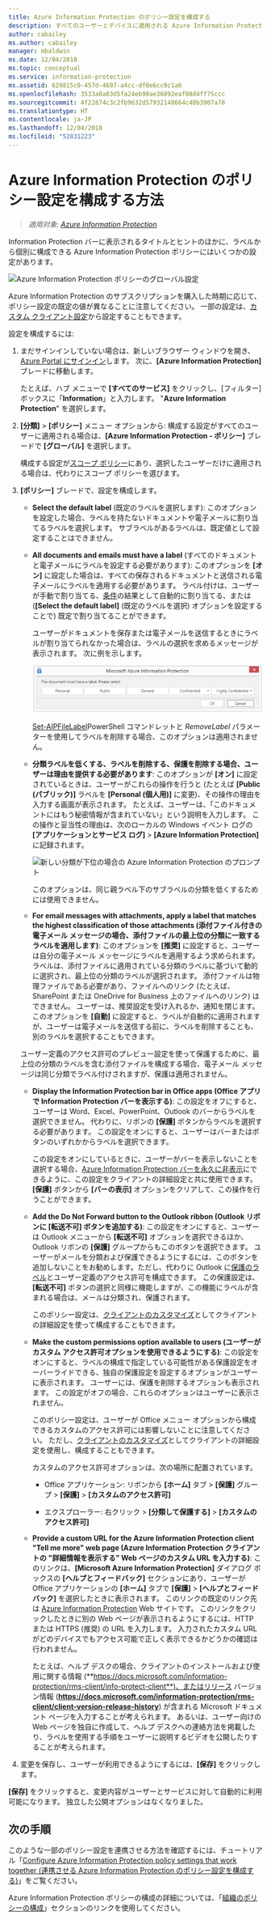 ```yaml
---
title: Azure Information Protection のポリシー設定を構成する
description: すべてのユーザーとデバイスに適用される Azure Information Protection ポリシーを設定します。
author: cabailey
ms.author: cabailey
manager: mbaldwin
ms.date: 12/04/2018
ms.topic: conceptual
ms.service: information-protection
ms.assetid: 629815c0-457d-4697-a4cc-df0e6cc0c1a6
ms.openlocfilehash: 3533a8a83d5fa24eb98ae36092eaf08d4ff75ccc
ms.sourcegitcommit: 4f22874c3c2fb9632d57932148664c40b3907a78
ms.translationtype: HT
ms.contentlocale: ja-JP
ms.lasthandoff: 12/04/2018
ms.locfileid: "52831223"
---
```

# <a name="how-to-configure-the-policy-settings-for-azure-information-protection"></a>Azure Information Protection のポリシー設定を構成する方法

>*適用対象: [Azure Information Protection](https://azure.microsoft.com/pricing/details/information-protection)*

Information Protection バーに表示されるタイトルとヒントのほかに、ラベルから個別に構成できる Azure Information Protection ポリシーにはいくつかの設定があります。

![Azure Information Protection ポリシーのグローバル設定](./media/info-protect-policy-default-settingsv3.png)

Azure Information Protection のサブスクリプションを購入した時期に応じて、ポリシー設定の既定の値が異なることに注意してください。 一部の設定は、[カスタム クライアント設定](./rms-client/client-admin-guide-customizations.md)から設定することもできます。

設定を構成するには:

1. まだサインインしていない場合は、新しいブラウザー ウィンドウを開き、[Azure Portal にサインイン](configure-policy.md#signing-in-to-the-azure-portal)します。 次に、**[Azure Information Protection]** ブレードに移動します。
    
    たとえば、ハブ メニューで **[すべてのサービス]** をクリックし、[フィルター] ボックスに「**Information**」と入力します。 "**Azure Information Protection**" を選択します。

2. **[分類]** > **[ポリシー]** メニュー オプションから: 構成する設定がすべてのユーザーに適用される場合は、**[Azure Information Protection - ポリシー]** ブレードで **[グローバル]** を選択します。
    
    構成する設定が[スコープ ポリシー](configure-policy-scope.md)にあり、選択したユーザーだけに適用される場合は、代わりにスコープ ポリシーを選びます。

3. **[ポリシー]** ブレードで、設定を構成します。
    
    - **Select the default label** (既定のラベルを選択します): このオプションを設定した場合、ラベルを持たないドキュメントや電子メールに割り当てるラベルを選択します。 サブラベルがあるラベルは、既定値として設定することはできません。 
    
    - **All documents and emails must have a label** (すべてのドキュメントと電子メールにラベルを設定する必要があります): このオプションを **[オン]** に設定した場合は、すべての保存されるドキュメントと送信される電子メールにラベルを適用する必要があります。 ラベル付けは、ユーザーが手動で割り当てる、[条件](configure-policy-classification.md)の結果として自動的に割り当てる、または (**[Select the default label]** (既定のラベルを選択) オプションを設定することで) 既定で割り当てることができます。
        
        ユーザーがドキュメントを保存または電子メールを送信するときにラベルが割り当てられなかった場合は、ラベルの選択を求めるメッセージが表示されます。 次に例を示します。
        
        ![ラベル付けが必須である場合の Azure Information Protection のプロンプト](./media/info-protect-enforce-labelv2.png)
        
        [Set-AIPFileLabel](/powershell/module/azureinformationprotection/set-aipfilelabel)PowerShell コマンドレットと *RemoveLabel* パラメーターを使用してラベルを削除する場合、このオプションは適用されません。
        
    - **分類ラベルを低くする、ラベルを削除する、保護を削除する場合、ユーザーは理由を提供する必要があります**: このオプションが **[オン]** に設定されているときは、ユーザーがこれらの操作を行うと (たとえば **[Public (パブリック)]** ラベルを **[Personal (個人用)]** に変更)、その操作の理由を入力する画面が表示されます。 たとえば、ユーザーは、「このドキュメントにはもう秘密情報が含まれていない」という説明を入力します。 この操作と妥当性の理由は、次のローカルの Windows イベント ログの **[アプリケーションとサービス ログ]**  >  **[Azure Information Protection]** に記録されます。  
        
        ![新しい分類が下位の場合の Azure Information Protection のプロンプト](./media/info-protect-lower-justification.png)
        
        このオプションは、同じ親ラベル下のサブラベルの分類を低くするためには使用できません。
        
    - **For email messages with attachments, apply a label that matches the highest classification of those attachments (添付ファイル付きの電子メール メッセージの場合、添付ファイルの最上位の分類に一致するラベルを適用します)**: このオプションを **[推奨]** に設定すると、ユーザーは自分の電子メール メッセージにラベルを適用するよう求められます。 ラベルは、添付ファイルに適用されている分類のラベルに基づいて動的に選択され、最上位の分類のラベルが選択されます。 添付ファイルは物理ファイルである必要があり、ファイルへのリンク (たとえば、SharePoint または OneDrive for Business 上のファイルへのリンク) はできません。 ユーザーは、推奨設定を受け入れるか、通知を閉じます。 このオプションを **[自動]** に設定すると、ラベルが自動的に適用されますが、ユーザーは電子メールを送信する前に、ラベルを削除することも、別のラベルを選択することもできます。
    
    ユーザー定義のアクセス許可のプレビュー設定を使って保護するために、最上位の分類のラベルを含む添付ファイルを構成する場合、電子メール メッセージは同じ分類でラベル付けされますが、保護は適用されません。
    
    - **Display the Information Protection bar in Office apps (Office アプリで Information Protection バーを表示する)**: この設定をオフにすると、ユーザーは Word、Excel、PowerPoint、Outlook のバーからラベルを選択できません。 代わりに、リボンの **[保護]** ボタンからラベルを選択する必要があります。 この設定をオンにすると、ユーザーはバーまたはボタンのいずれかからラベルを選択できます。
        
        この設定をオンにしているときに、ユーザーがバーを表示しないことを選択する場合、[Azure Information Protection バーを永久に非表示](./rms-client/client-admin-guide-customizations.md#permanently-hide-the-azure-information-protection-bar)にできるように、この設定をクライアントの詳細設定と共に使用できます。 **[保護]** ボタンから **[バーの表示]** オプションをクリアして、この操作を行うことができます。
    
    - **Add the Do Not Forward button to the Outlook ribbon (Outlook リボンに [転送不可] ボタンを追加する)**: この設定をオンにすると、ユーザーは Outlook メニューから **[転送不可]** オプションを選択できるほか、Outlook リボンの **[保護]** グループからもこのボタンを選択できます。 ユーザーがメールを分類および保護できるようにするには、このボタンを追加しないことをお勧めします。ただし、代わりに Outlook に[保護のラベル](configure-policy-protection.md)とユーザー定義のアクセス許可を構成できます。 この保護設定は、**[転送不可]** ボタンの選択と同様に機能しますが、この機能にラベルが含まれる場合は、メールは分類され、保護されます。
    
        このポリシー設定は、[クライアントのカスタマイズ](./rms-client/client-admin-guide-customizations.md#hide-or-show-the-do-not-forward-button-in-outlook)としてクライアントの詳細設定を使って構成することもできます。
    
    - **Make the custom permissions option available to users \(ユーザーがカスタム アクセス許可オプションを使用できるようにする\)**: この設定をオンにすると、ラベルの構成で指定している可能性がある保護設定をオーバーライドできる、独自の保護設定を設定するオプションがユーザーに表示されます。 ユーザーには、保護を削除するオプションも表示されます。 この設定がオフの場合、これらのオプションはユーザーに表示されません。
        
        このポリシー設定は、ユーザーが Office メニュー オプションから構成できるカスタムのアクセス許可には影響しないことに注意してください。 ただし、[クライアントのカスタマイズ](./rms-client/client-admin-guide-customizations.md#make-the-custom-permissions-options-available-or-unavailable-to-users)としてクライアントの詳細設定を使用し、構成することもできます。
        
        カスタムのアクセス許可オプションは、次の場所に配置されています。
        
        - Office アプリケーション: リボンから **[ホーム]** タブ > **[保護]** グループ > **[保護]**  >  **[カスタムのアクセス許可]**
        
        - エクスプローラー: 右クリック > **[分類して保護する]** > **[カスタムのアクセス許可]**
    
    - **Provide a custom URL for the Azure Information Protection client "Tell me more" web page (Azure Information Protection クライアントの "詳細情報を表示する" Web ページのカスタム URL を入力する)**: このリンクは、**[Microsoft Azure Information Protection]** ダイアログ ボックスの **[ヘルプとフィードバック]** セクションにあり、ユーザーが Office アプリケーションの **[ホーム]** タブで **[保護]**  >  **[ヘルプとフィードバック]** を選択したときに表示されます。 このリンクの既定のリンク先は [Azure Information Protection](https://www.microsoft.com/cloud-platform/azure-information-protection) Web サイトです。 このリンクをクリックしたときに別の Web ページが表示されるようにするには、HTTP または HTTPS (推奨) の URL を入力します。 入力されたカスタム URL がどのデバイスでもアクセス可能で正しく表示できるかどうかの確認は行われません。
        
        たとえば、ヘルプ デスクの場合、クライアントのインストールおよび使用に関する情報 (**https://docs.microsoft.com/information-protection/rms-client/info-protect-client**)、またはリリース バージョン情報 (**https://docs.microsoft.com/information-protection/rms-client/client-version-release-history**) が含まれる Microsoft ドキュメント ページを入力することが考えられます。 あるいは、ユーザー向けの Web ページを独自に作成して、ヘルプ デスクへの連絡方法を掲載したり、ラベルを使用する手順をユーザーに説明するビデオを公開したりすることが考えられます。

3. 変更を保存し、ユーザーが利用できるようにするには、**[保存]** をクリックします。

**[保存]** をクリックすると、変更内容がユーザーとサービスに対して自動的に利用可能になります。 独立した公開オプションはなくなりました。

## <a name="next-steps"></a>次の手順

このような一部のポリシー設定を連携させる方法を確認するには、チュートリアル「[Configure Azure Information Protection policy settings that work together (連携させる Azure Information Protection のポリシー設定を構成する)](infoprotect-settings-tutorial.md)」をご覧ください。

Azure Information Protection ポリシーの構成の詳細については、「[組織のポリシーの構成](configure-policy.md#configuring-your-organizations-policy)」セクションのリンクを使用してください。

